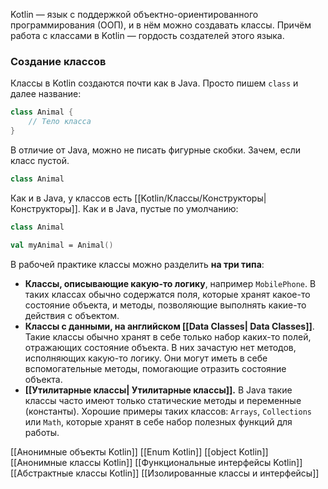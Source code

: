 Kotlin — язык с поддержкой объектно-ориентированного программирования (ООП), и в нём можно создавать классы. Причём работа с классами в Kotlin — гордость создателей этого языка.

### Создание классов

Классы в Kotlin создаются почти как в Java. Просто пишем `class` и далее название:

```kotlin
class Animal {
    // Тело класса
} 
```

В отличие от Java, можно не писать фигурные скобки. Зачем, если класс пустой.

```kotlin
class Animal 
```

Как и в Java, у классов есть [[Kotlin/Классы/Конструкторы|Конструкторы]]. Как и в Java, пустые по умолчанию:

```kotlin
class Animal

val myAnimal = Animal() 
```

В рабочей практике классы можно разделить **на три типа**:

- **Классы, описывающие какую-то логику**, например `MobilePhone`. В таких классах обычно содержатся поля, которые хранят какое-то состояние объекта, и методы, позволяющие выполнять какие-то действия с объектом.
- **Классы с данными, на английском [[Data Classes| Data Classes]]**. Такие классы обычно хранят в себе только набор каких-то полей, отражающих состояние объекта. В них зачастую нет методов, исполняющих какую-то логику. Они могут иметь в себе вспомогательные методы, помогающие отразить состояние объекта.
- **[[Утилитарные классы| Утилитарные классы]].** В Java такие классы часто имеют только статические методы и переменные (константы). Хорошие примеры таких классов: `Arrays`, `Collections` или `Math`, которые хранят в себе набор полезных функций для работы.

[[Анонимные объекты Kotlin]]
[[Enum Kotlin]]
[[object Kotlin]]
[[Анонимные классы Kotlin]]
[[Функциональные интерфейсы Kotlin]]
[[Абстрактные классы Kotlin]]
[[Изолированные классы и интерфейсы]]